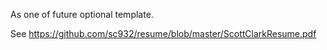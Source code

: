 As one of future optional template.

See https://github.com/sc932/resume/blob/master/ScottClarkResume.pdf